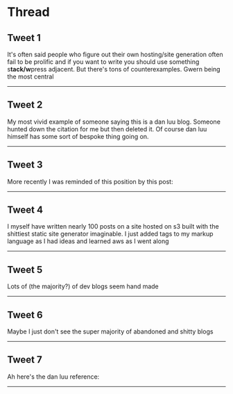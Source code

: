 # Thread

## Tweet 1

It's often said people who figure out their own hosting/site generation often fail to be prolific and if you want to write you should use something s**tack/w**press adjacent. But there's tons of counterexamples. Gwern being the most central

---

## Tweet 2

My most vivid example of someone saying this is a dan luu blog. Someone hunted down the citation for me but then deleted it. Of course dan luu himself has some sort of bespoke thing going on.

---

## Tweet 3

More recently I was reminded of this position by this post:

---

## Tweet 4

I myself have written nearly 100 posts on a site hosted on s3 built with the shittiest static site generator imaginable. I just added tags to my markup language as I had ideas and learned aws as I went along

---

## Tweet 5

Lots of (the majority?) of dev blogs seem hand made

---

## Tweet 6

Maybe I just don't see the super majority of abandoned and shitty blogs

---

## Tweet 7

Ah here's the dan luu reference:

---

